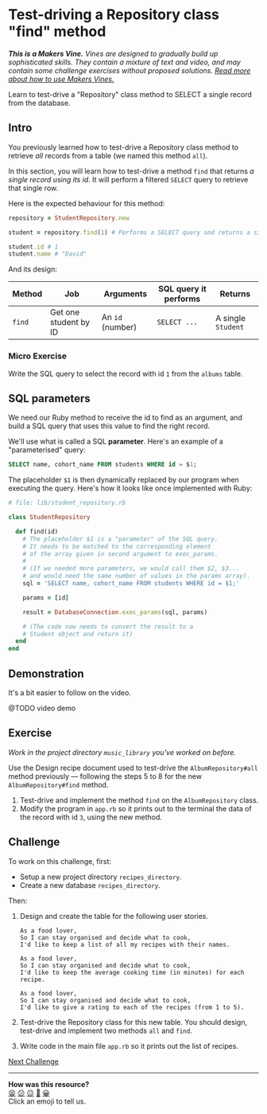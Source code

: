# Test-driving a Repository class "find" method

_**This is a Makers Vine.** Vines are designed to gradually build up sophisticated skills.
They contain a mixture of text and video, and may contain some challenge exercises without
proposed solutions. [Read more about how to use Makers
Vines.](https://github.com/makersacademy/course/blob/main/labels/vines.md)_

Learn to test-drive a "Repository" class method to SELECT a single record from the
database.

## Intro

You previously learned how to test-drive a Repository class method to retrieve _all_ records
from a table (we named this method `all`). 

In this section, you will learn how to test-drive a method `find` that returns _a single
record using its id_. It will perform a filtered `SELECT` query to retrieve that single
row.

Here is the expected behaviour for this method:

```ruby
repository = StudentRepository.new 

student = repository.find(1) # Performs a SELECT query and returns a single Student object.

student.id # 1
student.name # "David"
```

And its design:

| Method      |Job| Arguments | SQL query it performs                                    | Returns  |
| ----------- |----|-----------| ----------------------------------------------|----------|
| `find`      |Get one student by ID| An `id` (number) | `SELECT ... ` | A single `Student` |

### Micro Exercise

Write the SQL query to select the record with id `1` from the `albums` table.

## SQL parameters

We need our Ruby method to receive the id to find as an argument, and build a SQL query
that uses this value to find the right record.

We'll use what is called a SQL **parameter**. Here's an example of a "parameterised"
query:

```sql
SELECT name, cohort_name FROM students WHERE id = $1;
```

The placeholder `$1` is then dynamically replaced by our program when executing the query.
Here's how it looks like once implemented with Ruby:

```ruby
# file: lib/student_repository.rb

class StudentRepository

  def find(id)
    # The placeholder $1 is a "parameter" of the SQL query.
    # It needs to be matched to the corresponding element 
    # of the array given in second argument to exec_params.
    #
    # (If we needed more parameters, we would call them $2, $3...
    # and would need the same number of values in the params array).
    sql = 'SELECT name, cohort_name FROM students WHERE id = $1;'

    params = [id]

    result = DatabaseConnection.exec_params(sql, params)

    # (The code now needs to convert the result to a
    # Student object and return it)
  end
end
```

## Demonstration

It's a bit easier to follow on the video.

@TODO video demo

## Exercise

_Work in the project directory `music_library` you've worked on before._

Use the Design recipe document used to test-drive the `AlbumRepository#all`
method previously — following the steps 5 to 8 for the new `AlbumRepository#find` method. 

1. Test-drive and implement the method `find` on the `AlbumRepository` class. 
2. Modify the program in `app.rb` so it prints out to the terminal the data of the record
   with id `3`, using the new method.

## Challenge

To work on this challenge, first:
  * Setup a new project directory `recipes_directory`.
  * Create a new database `recipes_directory`.

Then:

1. Design and create the table for the following user stories.  

    ```
    As a food lover,
    So I can stay organised and decide what to cook,
    I'd like to keep a list of all my recipes with their names.

    As a food lover,
    So I can stay organised and decide what to cook,
    I'd like to keep the average cooking time (in minutes) for each recipe.

    As a food lover,
    So I can stay organised and decide what to cook,
    I'd like to give a rating to each of the recipes (from 1 to 5).
    ```
2. Test-drive the Repository class for this new table. You should design,
   test-drive and implement two methods `all` and `find`.
3. Write code in the main file `app.rb` so it prints out the list of recipes.


[Next Challenge](05_designing_schema_two_tables.md)

<!-- BEGIN GENERATED SECTION DO NOT EDIT -->

---

**How was this resource?**  
[😫](https://airtable.com/shrUJ3t7KLMqVRFKR?prefill_Repository=makersacademy/databases&prefill_File=challenges/04_test_driving_find_method.md&prefill_Sentiment=😫) [😕](https://airtable.com/shrUJ3t7KLMqVRFKR?prefill_Repository=makersacademy/databases&prefill_File=challenges/04_test_driving_find_method.md&prefill_Sentiment=😕) [😐](https://airtable.com/shrUJ3t7KLMqVRFKR?prefill_Repository=makersacademy/databases&prefill_File=challenges/04_test_driving_find_method.md&prefill_Sentiment=😐) [🙂](https://airtable.com/shrUJ3t7KLMqVRFKR?prefill_Repository=makersacademy/databases&prefill_File=challenges/04_test_driving_find_method.md&prefill_Sentiment=🙂) [😀](https://airtable.com/shrUJ3t7KLMqVRFKR?prefill_Repository=makersacademy/databases&prefill_File=challenges/04_test_driving_find_method.md&prefill_Sentiment=😀)  
Click an emoji to tell us.

<!-- END GENERATED SECTION DO NOT EDIT -->

